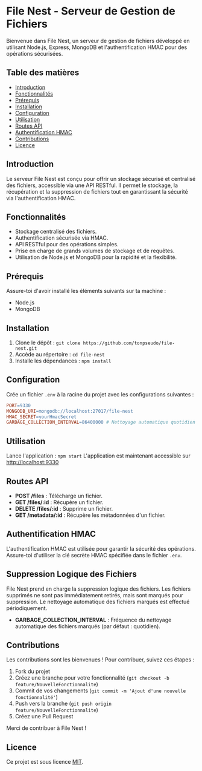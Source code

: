 # File Nest - Serveur de Gestion de Fichiers

Bienvenue dans File Nest, un serveur de gestion de fichiers développé en utilisant Node.js, Express, MongoDB et l'authentification HMAC pour des opérations sécurisées.

## Table des matières

- [Introduction](#introduction)
- [Fonctionnalités](#fonctionnalités)
- [Prérequis](#prérequis)
- [Installation](#installation)
- [Configuration](#configuration)
- [Utilisation](#utilisation)
- [Routes API](#routes-api)
- [Authentification HMAC](#authentification-hmac)
- [Contributions](#contributions)
- [Licence](#licence)

## Introduction

Le serveur File Nest est conçu pour offrir un stockage sécurisé et centralisé des fichiers, accessible via une API RESTful. Il permet le stockage, la récupération et la suppression de fichiers tout en garantissant la sécurité via l'authentification HMAC.

## Fonctionnalités

- Stockage centralisé des fichiers.
- Authentification sécurisée via HMAC.
- API RESTful pour des opérations simples.
- Prise en charge de grands volumes de stockage et de requêtes.
- Utilisation de Node.js et MongoDB pour la rapidité et la flexibilité.

## Prérequis

Assure-toi d'avoir installé les éléments suivants sur ta machine :

- Node.js
- MongoDB

## Installation

1. Clone le dépôt : `git clone https://github.com/tonpseudo/file-nest.git`
2. Accède au répertoire : `cd file-nest`
3. Installe les dépendances : `npm install`

## Configuration

Crée un fichier `.env` à la racine du projet avec les configurations suivantes :

```makefile
PORT=9330
MONGODB_URI=mongodb://localhost:27017/file-nest
HMAC_SECRET=yourHmacSecret
GARBAGE_COLLECTION_INTERVAL=86400000 # Nettoyage automatique quotidien (en millisecondes)
```

## Utilisation

Lance l'application : `npm start`
L'application est maintenant accessible sur [http://localhost:9330](http://localhost:9330)

## Routes API

- **POST /files** : Télécharge un fichier.
- **GET /files/:id** : Récupère un fichier.
- **DELETE /files/:id** : Supprime un fichier.
- **GET /metadata/:id** : Récupère les métadonnées d'un fichier.

## Authentification HMAC

L'authentification HMAC est utilisée pour garantir la sécurité des opérations. Assure-toi d'utiliser la clé secrète HMAC spécifiée dans le fichier `.env`.

## Suppression Logique des Fichiers

File Nest prend en charge la suppression logique des fichiers. Les fichiers supprimés ne sont pas immédiatement retirés, mais sont marqués pour suppression. 
Le nettoyage automatique des fichiers marqués est effectué périodiquement.
- **GARBAGE_COLLECTION_INTERVAL** : Fréquence du nettoyage automatique des fichiers marqués (par défaut : quotidien).

## Contributions

Les contributions sont les bienvenues ! Pour contribuer, suivez ces étapes :

1. Fork du projet
2. Créez une branche pour votre fonctionnalité (`git checkout -b feature/NouvelleFonctionnalite`)
3. Commit de vos changements (`git commit -m 'Ajout d'une nouvelle fonctionnalité'`)
4. Push vers la branche (`git push origin feature/NouvelleFonctionnalite`)
5. Créez une Pull Request

Merci de contribuer à File Nest !

## Licence

Ce projet est sous licence [MIT](LICENSE).